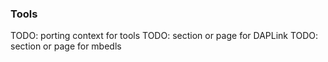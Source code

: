 ### Tools

TODO: porting context for tools
TODO: section or page for DAPLink
TODO: section or page for mbedls